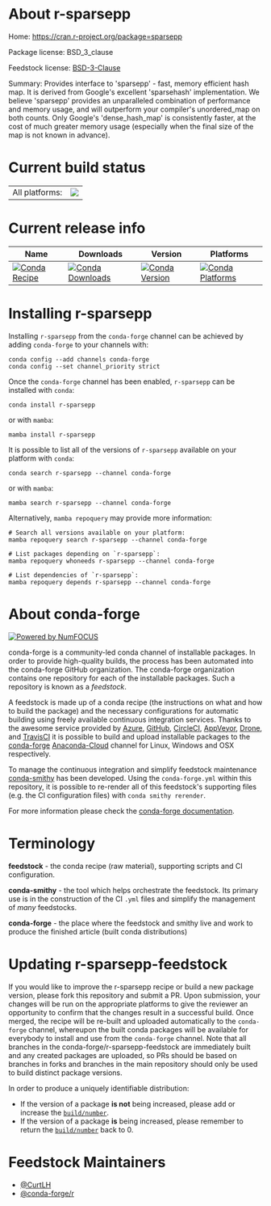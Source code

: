 About r-sparsepp
================

Home: https://cran.r-project.org/package=sparsepp

Package license: BSD_3_clause

Feedstock license: [BSD-3-Clause](https://github.com/conda-forge/r-sparsepp-feedstock/blob/main/LICENSE.txt)

Summary: Provides interface to 'sparsepp' - fast, memory efficient hash map.  It is derived from Google's excellent 'sparsehash' implementation. We believe 'sparsepp' provides an unparalleled combination of performance and memory usage,  and will outperform your compiler's unordered_map on both counts.  Only Google's 'dense_hash_map' is consistently faster, at the cost of much greater  memory usage (especially when the final size of the map is not known in advance).

Current build status
====================


<table><tr><td>All platforms:</td>
    <td>
      <a href="https://dev.azure.com/conda-forge/feedstock-builds/_build/latest?definitionId=1652&branchName=main">
        <img src="https://dev.azure.com/conda-forge/feedstock-builds/_apis/build/status/r-sparsepp-feedstock?branchName=main">
      </a>
    </td>
  </tr>
</table>

Current release info
====================

| Name | Downloads | Version | Platforms |
| --- | --- | --- | --- |
| [![Conda Recipe](https://img.shields.io/badge/recipe-r--sparsepp-green.svg)](https://anaconda.org/conda-forge/r-sparsepp) | [![Conda Downloads](https://img.shields.io/conda/dn/conda-forge/r-sparsepp.svg)](https://anaconda.org/conda-forge/r-sparsepp) | [![Conda Version](https://img.shields.io/conda/vn/conda-forge/r-sparsepp.svg)](https://anaconda.org/conda-forge/r-sparsepp) | [![Conda Platforms](https://img.shields.io/conda/pn/conda-forge/r-sparsepp.svg)](https://anaconda.org/conda-forge/r-sparsepp) |

Installing r-sparsepp
=====================

Installing `r-sparsepp` from the `conda-forge` channel can be achieved by adding `conda-forge` to your channels with:

```
conda config --add channels conda-forge
conda config --set channel_priority strict
```

Once the `conda-forge` channel has been enabled, `r-sparsepp` can be installed with `conda`:

```
conda install r-sparsepp
```

or with `mamba`:

```
mamba install r-sparsepp
```

It is possible to list all of the versions of `r-sparsepp` available on your platform with `conda`:

```
conda search r-sparsepp --channel conda-forge
```

or with `mamba`:

```
mamba search r-sparsepp --channel conda-forge
```

Alternatively, `mamba repoquery` may provide more information:

```
# Search all versions available on your platform:
mamba repoquery search r-sparsepp --channel conda-forge

# List packages depending on `r-sparsepp`:
mamba repoquery whoneeds r-sparsepp --channel conda-forge

# List dependencies of `r-sparsepp`:
mamba repoquery depends r-sparsepp --channel conda-forge
```


About conda-forge
=================

[![Powered by
NumFOCUS](https://img.shields.io/badge/powered%20by-NumFOCUS-orange.svg?style=flat&colorA=E1523D&colorB=007D8A)](https://numfocus.org)

conda-forge is a community-led conda channel of installable packages.
In order to provide high-quality builds, the process has been automated into the
conda-forge GitHub organization. The conda-forge organization contains one repository
for each of the installable packages. Such a repository is known as a *feedstock*.

A feedstock is made up of a conda recipe (the instructions on what and how to build
the package) and the necessary configurations for automatic building using freely
available continuous integration services. Thanks to the awesome service provided by
[Azure](https://azure.microsoft.com/en-us/services/devops/), [GitHub](https://github.com/),
[CircleCI](https://circleci.com/), [AppVeyor](https://www.appveyor.com/),
[Drone](https://cloud.drone.io/welcome), and [TravisCI](https://travis-ci.com/)
it is possible to build and upload installable packages to the
[conda-forge](https://anaconda.org/conda-forge) [Anaconda-Cloud](https://anaconda.org/)
channel for Linux, Windows and OSX respectively.

To manage the continuous integration and simplify feedstock maintenance
[conda-smithy](https://github.com/conda-forge/conda-smithy) has been developed.
Using the ``conda-forge.yml`` within this repository, it is possible to re-render all of
this feedstock's supporting files (e.g. the CI configuration files) with ``conda smithy rerender``.

For more information please check the [conda-forge documentation](https://conda-forge.org/docs/).

Terminology
===========

**feedstock** - the conda recipe (raw material), supporting scripts and CI configuration.

**conda-smithy** - the tool which helps orchestrate the feedstock.
                   Its primary use is in the construction of the CI ``.yml`` files
                   and simplify the management of *many* feedstocks.

**conda-forge** - the place where the feedstock and smithy live and work to
                  produce the finished article (built conda distributions)


Updating r-sparsepp-feedstock
=============================

If you would like to improve the r-sparsepp recipe or build a new
package version, please fork this repository and submit a PR. Upon submission,
your changes will be run on the appropriate platforms to give the reviewer an
opportunity to confirm that the changes result in a successful build. Once
merged, the recipe will be re-built and uploaded automatically to the
`conda-forge` channel, whereupon the built conda packages will be available for
everybody to install and use from the `conda-forge` channel.
Note that all branches in the conda-forge/r-sparsepp-feedstock are
immediately built and any created packages are uploaded, so PRs should be based
on branches in forks and branches in the main repository should only be used to
build distinct package versions.

In order to produce a uniquely identifiable distribution:
 * If the version of a package **is not** being increased, please add or increase
   the [``build/number``](https://docs.conda.io/projects/conda-build/en/latest/resources/define-metadata.html#build-number-and-string).
 * If the version of a package **is** being increased, please remember to return
   the [``build/number``](https://docs.conda.io/projects/conda-build/en/latest/resources/define-metadata.html#build-number-and-string)
   back to 0.

Feedstock Maintainers
=====================

* [@CurtLH](https://github.com/CurtLH/)
* [@conda-forge/r](https://github.com/conda-forge/r/)


